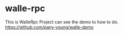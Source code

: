 # walle-rpc
This is WalleRpc Project
can see the demo to how to do.
https://github.com/pany-young/walle-demo
